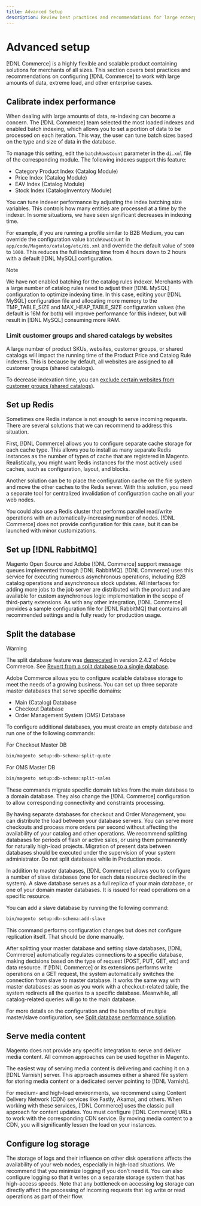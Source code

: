 ```yaml
---
title: Advanced Setup
description: Review best practices and recommendations for large enterprise systems designed to process large volumes of data.
---
```


# Advanced setup

[!DNL Commerce] is a highly flexible and scalable product containing solutions for merchants of all sizes. This section covers best practices and recommendations on configuring [!DNL Commerce] to work with large amounts of data, extreme load, and other enterprise cases.

## Calibrate index performance

When dealing with large amounts of data, re-indexing can become a concern. The [!DNL Commerce] team selected the most loaded indexes and enabled batch indexing, which  allows you to set a portion of data to be processed on each iteration. This way, the user can tune batch sizes based on the type and size of data in the database.

To manage this setting, edit the `batchRowsCount` parameter in the `di.xml` file of the corresponding module. The following indexes support this feature:

*  Category Product Index (Catalog Module)
*  Price Index (Catalog Module)
*  EAV Index (Catalog Module)
*  Stock Index (CatalogInventory Module)

You can tune indexer performance by adjusting the index batching size variables. This controls how many entities are processed at a time by the indexer. In some situations, we have seen significant decreases in indexing time.

For example, if you are running a profile similar to B2B Medium, you can override the configuration value `batchRowsCount` in `app/code/Magento/catalog/etc/di.xml` and override the default value of `5000` to `1000`. This reduces the full indexing time from 4 hours down to 2 hours with a default [!DNL MySQL] configuration.

>[!NOTE]
>
>We have not enabled batching for the catalog rules indexer. Merchants with a large number of catalog rules need to adjust their [!DNL MySQL] configuration to optimize indexing time. In this case, editing your [!DNL MySQL] configuration file and allocating more memory to the TMP_TABLE_SIZE and MAX_HEAP_TABLE_SIZE configuration values (the default is 16M for both) will improve performance for this indexer, but will result in [!DNL MySQL] consuming more RAM.

### Limit customer groups and shared catalogs by websites

A large number of product SKUs, websites, customer groups, or shared catalogs will impact the running time of the Product Price and Catalog Rule indexers. This is because by default, all websites are assigned to all customer groups (shared catalogs).

To decrease indexation time, you can [exclude certain websites from customer groups (shared catalogs)](https://devdocs.magento.com/guides/v2.4/extension-dev-guide/indexer-optimization.html#customer-group-limitations-by-websites).

## Set up Redis

Sometimes one Redis instance is not enough to serve incoming requests. There are several solutions that we can recommend to address this situation.

First, [!DNL Commerce] allows you to configure separate cache storage for each cache type. This allows you to install as many separate Redis instances as the number of types of cache that are registered in Magento. Realistically, you might want Redis instances for the most actively used caches, such as configuration, layout, and blocks.

Another solution can be to place the configuration cache on the file system and move the other caches to the Redis server. With this solution, you need a separate tool for centralized invalidation of configuration cache on all your web nodes.

You could also use a Redis cluster that performs parallel read/write operations with an automatically-increasing number of nodes. [!DNL Commerce] does not provide configuration for this case, but it can be launched with minor customizations.

## Set up [!DNL RabbitMQ]

Magento Open Source and Adobe [!DNL Commerce] support message queues implemented through [!DNL RabbitMQ]. [!DNL Commerce] uses this service for executing numerous asynchronous operations, including B2B catalog operations and asynchronous stock updates. All interfaces for adding more jobs to the job server are distributed with the product and are available for custom asynchronous logic implementation in the scope of third-party extensions. As with any other integration, [!DNL Commerce] provides a sample configuration file for [!DNL RabbitMQ] that contains all recommended settings and is fully ready for production usage.

## Split the database

>[!WARNING]
>
>The split database feature was [deprecated](https://community.magento.com/t5/Magento-DevBlog/Deprecation-of-Split-Database-in-Magento-Commerce/ba-p/465187) in version 2.4.2 of Adobe Commerce. See [Revert from a split database to a single database](https://devdocs.magento.com/guides/v2.4/config-guide/revert-split-database.html).

Adobe Commerce allows you to configure scalable database storage to meet the needs of a growing business. You can set up three separate master databases that serve specific domains:

*  Main (Catalog) Database
*  Checkout Database
*  Order Management System (OMS) Database

To configure additional databases, you must create an empty database and run one of the following commands:

For Checkout Master DB

```bash
bin/magento setup:db-schema:split-quote
```

For OMS Master DB

```bash
bin/magento setup:db-schema:split-sales
```

These commands migrate specific domain tables from the main database to a domain database. They also change the [!DNL Commerce] configuration to allow corresponding connectivity and constraints processing.

By having separate databases for checkout and Order Management, you can distribute the load between your database servers. You can serve more checkouts and process more orders per second without affecting the availability of your catalog and other operations. We recommend splitting databases for periods of flash or active sales, or using them permanently for naturally high-load projects. Migration of present data between databases should be executed under the supervision of your system administrator.  Do not split databases while in Production mode.

In addition to master databases, [!DNL Commerce] allows you to configure a number of slave databases (one for each data resource declared in the system). A slave database serves as a full replica of your main database, or one of your domain master databases. It is issued for read operations on a specific resource.

You can add a slave database by running the following command:

```bash
bin/magento setup:db-schema:add-slave
```

This command performs configuration changes but does not configure replication itself. That should be done manually.

After splitting your master database and setting slave databases, [!DNL Commerce] automatically regulates connections to a specific database, making decisions based on the type of request (POST, PUT, GET, etc) and data resource. If [!DNL Commerce] or its extensions performs write operations on a GET request, the system automatically switches the connection from slave to master database. It works the same way with master databases: as soon as you work with a checkout-related table, the system redirects all the queries to a specific database. Meanwhile, all catalog-related queries will go to the main database.

For more details on the configuration and the benefits of multiple master/slave configuration, see
[Split database performance solution](https://devdocs.magento.com/guides/v2.4/config-guide/multi-master/multi-master.html).

## Serve media content

Magento does not provide any specific integration to serve and deliver media content. All common approaches can be used together in Magento.

The easiest way of serving media content is delivering and caching it on a [!DNL Varnish] server. This approach assumes either a shared file system for storing media content or a dedicated server pointing to [!DNL Varnish].

For medium- and high-load environments, we recommend using Content Delivery Network (CDN) services like Fastly, Akamai, and others. When working with these services, [!DNL Commerce] uses the classic pull approach for content updates. You must configure [!DNL Commerce] URLs to work with the corresponding CDN service. By moving media content to a CDN, you will significantly lessen the load on your instances.

## Configure log storage

The storage of logs and their influence on other disk operations affects the availability of your web nodes, especially in high-load situations. We recommend that you minimize logging if you don’t need it. You can also configure logging so that it writes on a separate storage system that has high-access speeds. Note that any bottleneck on accessing log storage can directly affect the processing of incoming requests that log write or read operations as part of their flow.
